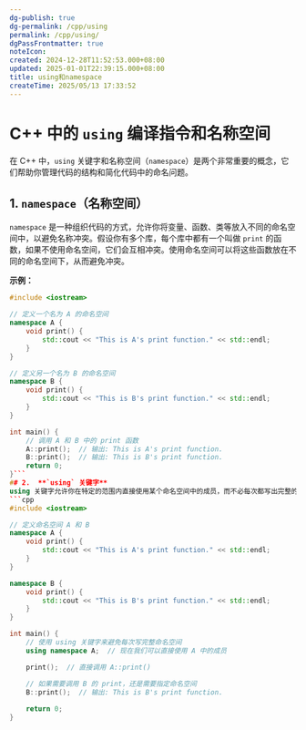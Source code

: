 ```yaml
---
dg-publish: true
dg-permalink: /cpp/using
permalink: /cpp/using/
dgPassFrontmatter: true
noteIcon:
created: 2024-12-28T11:52:53.000+08:00
updated: 2025-01-01T22:39:15.000+08:00
title: using和namespace
createTime: 2025/05/13 17:33:52
---
```



# C++ 中的 `using` 编译指令和名称空间

在 C++ 中，`using` 关键字和名称空间（`namespace`）是两个非常重要的概念，它们帮助你管理代码的结构和简化代码中的命名问题。

## 1. `namespace`（名称空间）

`namespace` 是一种组织代码的方式，允许你将变量、函数、类等放入不同的命名空间中，以避免名称冲突。假设你有多个库，每个库中都有一个叫做 `print` 的函数，如果不使用命名空间，它们会互相冲突。使用命名空间可以将这些函数放在不同的命名空间下，从而避免冲突。

**示例：**

```cpp
#include <iostream>

// 定义一个名为 A 的命名空间
namespace A {
    void print() {
        std::cout << "This is A's print function." << std::endl;
    }
}

// 定义另一个名为 B 的命名空间
namespace B {
    void print() {
        std::cout << "This is B's print function." << std::endl;
    }
}

int main() {
    // 调用 A 和 B 中的 print 函数
    A::print();  // 输出: This is A's print function.
    B::print();  // 输出: This is B's print function.
    return 0;
}```
## 2.  **`using` 关键字**
using 关键字允许你在特定的范围内直接使用某个命名空间中的成员，而不必每次都写出完整的命名空间路径。这使得代码更加简洁。
```cpp
#include <iostream>

// 定义命名空间 A 和 B
namespace A {
    void print() {
        std::cout << "This is A's print function." << std::endl;
    }
}

namespace B {
    void print() {
        std::cout << "This is B's print function." << std::endl;
    }
}

int main() {
    // 使用 using 关键字来避免每次写完整命名空间
    using namespace A;  // 现在我们可以直接使用 A 中的成员

    print();  // 直接调用 A::print()

    // 如果需要调用 B 的 print，还是需要指定命名空间
    B::print();  // 输出: This is B's print function.
    
    return 0;
}

```

